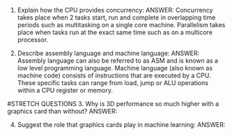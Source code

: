 <!-- Answers to the Short Answer Essay Questions go here -->

1. Explain how the CPU provides concurrency:
ANSWER: Concurrency takes place when 2 tasks start, run and complete in overlapping time periods such as multitasking on a single core machine. Parallelism takes place when tasks run at the exact same time such as on a multicore processor. 

2. Describe assembly language and machine language:
ANSWER: Assembly language can also be referred to as ASM and is known as a low level programming language. Machine language (also known as machine code) consists of instructions that are executed by a CPU. These specific tasks can range from load, jump or ALU operations within a CPU register or memory.

#STRETCH QUESTIONS
3. Why is 3D performance so much higher with a graphics card than without?
ANSWER:

4. Suggest the role that graphics cards play in machine learning:
ANSWER: